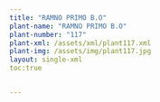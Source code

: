 ```yaml
---
title: "RAMNO PRIMO B.O"
plant-name: "RAMNO PRIMO B.O"
plant-number: "117"
plant-xml: /assets/xml/plant117.xml
plant-img: /assets/img/plant117.jpg
layout: single-xml
toc:true


---
```

